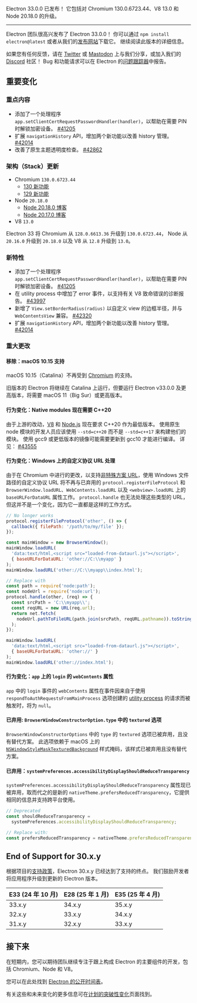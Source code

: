 Electron 33.0.0 已发布！ 它包括对 Chromium 130.0.6723.44、V8 13.0 和 Node 20.18.0 的升级。

---

Electron 团队很高兴发布了 Electron 33.0.0！ 你可以通过 `npm install electron@latest` 或者从我们的[发布网站](https://releases.electronjs.org/releases/stable)下载它。 继续阅读此版本的详细信息。

如果您有任何反馈，请在 [Twitter](https://twitter.com/electronjs) 或 [Mastodon](https://social.lfx.dev/@electronjs) 上与我们分享，或加入我们的 [Discord](https://discord.com/invite/electronjs) 社区！ Bug 和功能请求可以在 Electron 的[问题跟踪器](https://github.com/electron/electron/issues)中报告。

## 重要变化

### 重点内容

- 添加了一个处理程序 `app.setClientCertRequestPasswordHandler(handler)`，以帮助在需要 PIN 时解锁加密设备。 [#41205](https://github.com/electron/electron/pull/41205)
- 扩展 `navigationHistory` API，增加两个新功能以改善 history 管理。 [#42014](https://github.com/electron/electron/pull/42014)
- 改善了原生主题透明度检查。 [#42862](https://github.com/electron/electron/pull/42862)

### 架构（Stack）更新

- Chromium `130.0.6723.44`
  - [130 新功能](https://developer.chrome.com/blog/new-in-chrome-130/)
  - [129 新功能](https://developer.chrome.com/blog/new-in-chrome-129/)
- Node `20.18.0`
  - [Node 20.18.0 博客](https://nodejs.org/en/blog/release/v20.18.0/)
  - [Node 20.17.0 博客](https://nodejs.org/en/blog/release/v20.17.0/)
- V8 `13.0`

Electron 33 将 Chromium 从 `128.0.6613.36` 升级到 `130.0.6723.44`， Node 从 `20.16.0` 升级到 `20.18.0` 以及 V8 从 `12.8` 升级到 `13.0`。

### 新特性

- 添加了一个处理程序 `app.setClientCertRequestPasswordHandler(handler)`，以帮助在需要 PIN 时解锁加密设备。 [#41205](https://github.com/electron/electron/pull/41205)
- 在 utility process 中增加了 error 事件，以支持有关 V8 致命错误的诊断报告。 [#43997](https://github.com/electron/electron/pull/43997)
- 新增了 `View.setBorderRadius(radius)` 以自定义 view 的边框半径，并与 `WebContentsView` 兼容。 [#42320](https://github.com/electron/electron/pull/42320)
- 扩展 `navigationHistory` API，增加两个新功能以改善 history 管理。 [#42014](https://github.com/electron/electron/pull/42014)

### 重大更改

#### 移除：macOS 10.15 支持

macOS 10.15（Catalina）不再受到 [Chromium](https://chromium-review.googlesource.com/c/chromium/src/+/5734361) 的支持。

旧版本的 Electron 将继续在 Catalina 上运行，但要运行 Electron v33.0.0 及更高版本，将需要 macOS 11（Big Sur）或更高版本。

#### 行为变化：Native modules 现在需要 C++20

由于上游的改动，[V8](https://chromium-review.googlesource.com/c/v8/v8/+/5587859) 和 [Node.js](https://github.com/nodejs/node/pull/45427) 现在要求 C++20 作为最低版本。 使用原生 node 模块的开发人员应该使用 `--std=c++20` 而不是 `--std=c++17` 来构建他们的模块。 使用 gcc9 或更低版本的镜像可能需要更新到 gcc10 才能进行编译。 详见： [#43555](https://github.com/electron/electron/pull/43555)

#### 行为变化：Windows 上的自定义协议 URL 处理

由于在 Chromium 中进行的更改，以支持[非特殊方案 URL](http://bit.ly/url-non-special)，使用 Windows 文件路径的自定义协议 URL 将不再与已弃用的 `protocol.registerFileProtocol` 和 `BrowserWindow.loadURL`、`WebContents.loadURL` 以及 `<webview>.loadURL` 上的 `baseURLForDataURL` 属性工作。 `protocol.handle` 也无法处理这些类型的 URL，但这并不是一个变化，因为它一直都是这样的工作方式。

```js
// No longer works
protocol.registerFileProtocol('other', () => {
  callback({ filePath: '/path/to/my/file' });
});

const mainWindow = new BrowserWindow();
mainWindow.loadURL(
  'data:text/html,<script src="loaded-from-dataurl.js"></script>',
  { baseURLForDataURL: 'other://C:\\myapp' }
);
mainWindow.loadURL('other://C:\\myapp\\index.html');

// Replace with
const path = require('node:path');
const nodeUrl = require('node:url');
protocol.handle(other, (req) => {
  const srcPath = 'C:\\myapp\\';
  const reqURL = new URL(req.url);
  return net.fetch(
    nodeUrl.pathToFileURL(path.join(srcPath, reqURL.pathname)).toString()
  );
});

mainWindow.loadURL(
  'data:text/html,<script src="loaded-from-dataurl.js"></script>',
  { baseURLForDataURL: 'other://' }
);
mainWindow.loadURL('other://index.html');
```

#### 行为变化：`app` 上的 `login` 的 `webContents` 属性

`app` 中的 `login` 事件的 `webContents` 属性在事件因来自于使用 `respondToAuthRequestsFromMainProcess` 选项创建的 [utility process](https://www.electronjs.org/docs/latest/api/utility-process) 的请求而被触发时，将为 `null`。

#### 已弃用: `BrowserWindowConstructorOption.type` 中的 `textured` 选项

`BrowserWindowConstructorOptions` 中的 `type` 的 `textured` 选项已被弃用，且没有替代方案。 此选项依赖于 macOS 上的 [`NSWindowStyleMaskTexturedBackground`](https://developer.apple.com/documentation/appkit/nswindowstylemask/nswindowstylemasktexturedbackground) 样式掩码，该样式已被弃用且没有替代方案。

#### 已弃用：`systemPreferences.accessibilityDisplayShouldReduceTransparency`

`systemPreferences.accessibilityDisplayShouldReduceTransparency` 属性现已被弃用，取而代之的是新的 `nativeTheme.prefersReducedTransparency`，它提供相同的信息并支持跨平台使用。

```js
// Deprecated
const shouldReduceTransparency =
  systemPreferences.accessibilityDisplayShouldReduceTransparency;

// Replace with:
const prefersReducedTransparency = nativeTheme.prefersReducedTransparency;
```

## End of Support for 30.x.y

根据项目的[支持政策](https://www.electronjs.org/docs/latest/tutorial/electron-timelines#version-support-policy)，Electron 30.x.y 已经达到了支持的终点。 我们鼓励开发者将应用程序升级到更新的 Electron 版本。

| E33 (24 年 10 月)     | E28 (25 年 1 月)      | E35 (25 年 4 月)      |
| -------------------------------------- | -------------------------------------- | -------------------------------------- |
| 33.x.y | 34.x.y | 35.x.y |
| 32.x.y | 33.x.y | 34.x.y |
| 31.x.y | 32.x.y | 33.x.y |

## 接下来

在短期内，您可以期待团队继续专注于跟上构成 Electron 的主要组件的开发，包括 Chromium、Node 和 V8。

您可以在此处找到 [Electron 的公开时间表](https://www.electronjs.org/docs/latest/tutorial/electron-timelines)。

有关这些和未来变化的更多信息可在[计划的突破性变化](https://github.com/electron/electron/blob/main/docs/breaking-changes.md)页面找到。
